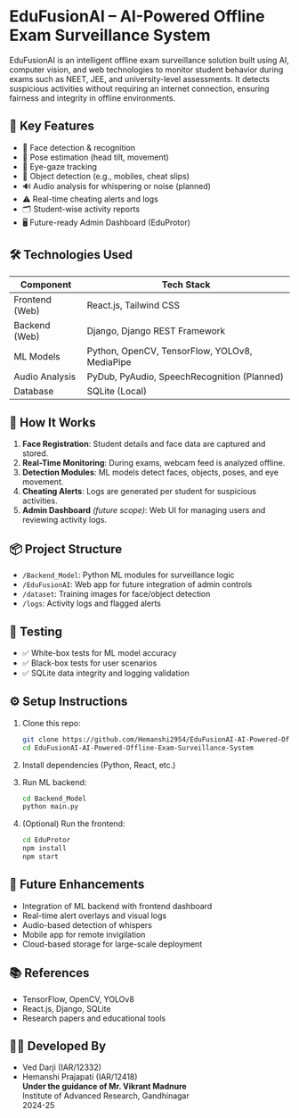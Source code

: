 # EduFusionAI – AI-Powered Offline Exam Surveillance System

EduFusionAI is an intelligent offline exam surveillance solution built using AI, computer vision, and web technologies to monitor student behavior during exams such as NEET, JEE, and university-level assessments. It detects suspicious activities without requiring an internet connection, ensuring fairness and integrity in offline environments.

## 🧠 Key Features

- 🎥 Face detection & recognition
- 🧍 Pose estimation (head tilt, movement)
- 👀 Eye-gaze tracking
- 📱 Object detection (e.g., mobiles, cheat slips)
- 🔊 Audio analysis for whispering or noise (planned)
- ⚠️ Real-time cheating alerts and logs
- 🗂️ Student-wise activity reports
- 🖥️ Future-ready Admin Dashboard (EduProtor)

## 🛠️ Technologies Used

| Component       | Tech Stack                                      |
|----------------|--------------------------------------------------|
| Frontend (Web)  | React.js, Tailwind CSS                          |
| Backend (Web)   | Django, Django REST Framework                   |
| ML Models       | Python, OpenCV, TensorFlow, YOLOv8, MediaPipe   |
| Audio Analysis  | PyDub, PyAudio, SpeechRecognition (Planned)     |
| Database        | SQLite (Local)                                  |

## 🚀 How It Works

1. **Face Registration**: Student details and face data are captured and stored.
2. **Real-Time Monitoring**: During exams, webcam feed is analyzed offline.
3. **Detection Modules**: ML models detect faces, objects, poses, and eye movement.
4. **Cheating Alerts**: Logs are generated per student for suspicious activities.
5. **Admin Dashboard** *(future scope)*: Web UI for managing users and reviewing activity logs.

## 📦 Project Structure

- `/Backend_Model`: Python ML modules for surveillance logic
- `/EduFusionAI`: Web app for future integration of admin controls
- `/dataset`: Training images for face/object detection
- `/logs`: Activity logs and flagged alerts

## 🧪 Testing

- ✅ White-box tests for ML model accuracy
- ✅ Black-box tests for user scenarios
- ✅ SQLite data integrity and logging validation

## ⚙️ Setup Instructions

1. Clone this repo:
   ```bash
   git clone https://github.com/Hemanshi2954/EduFusionAI-AI-Powered-Offline-Exam-Surveillance-System.git
   cd EduFusionAI-AI-Powered-Offline-Exam-Surveillance-System

2. Install dependencies (Python, React, etc.)

3. Run ML backend:
   ```bash
   cd Backend_Model
   python main.py

4. (Optional) Run the frontend:
    ```bash
   cd EduProtor
   npm install
   npm start
## 🔮 Future Enhancements

- Integration of ML backend with frontend dashboard  
- Real-time alert overlays and visual logs  
- Audio-based detection of whispers  
- Mobile app for remote invigilation  
- Cloud-based storage for large-scale deployment  

## 📚 References

- TensorFlow, OpenCV, YOLOv8  
- React.js, Django, SQLite  
- Research papers and educational tools  

## 👩‍💻 Developed By

- Ved Darji (IAR/12332)  
- Hemanshi Prajapati (IAR/12418)  
**Under the guidance of Mr. Vikrant Madnure**  
Institute of Advanced Research, Gandhinagar  
2024-25  

<!-- 
📌 GitHub Description (for repo overview):
AI-powered offline exam surveillance system using computer vision. Detects cheating activities (face, gaze, object, pose) with no internet required. Future-ready with a React + Django dashboard.
-->


    
